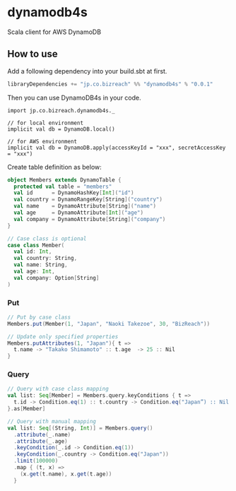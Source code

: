 dynamodb4s
==========

Scala client for AWS DynamoDB

## How to use
Add a following dependency into your build.sbt at first.

```scala
libraryDependencies += "jp.co.bizreach" %% "dynamodb4s" % "0.0.1"
```

Then you can use DynamoDB4s in your code.

```
import jp.co.bizreach.dynamodb4s._

// for local environment
implicit val db = DynamoDB.local()

// for AWS environment
implicit val db = DynamoDB.apply(accessKeyId = "xxx", secretAccessKey = "xxx")
```

Create table definition as below:

```scala
object Members extends DynamoTable {
  protected val table = "members"
  val id      = DynamoHashKey[Int]("id")
  val country = DynamoRangeKey[String]("country")
  val name    = DynamoAttribute[String]("name")
  val age     = DynamoAttribute[Int]("age")
  val company = DynamoAttribute[String]("company")
}

// Case class is optional
case class Member(
  val id: Int,
  val country: String,
  val name: String,
  val age: Int,
  val company: Option[String]
)
```

### Put

```scala
// Put by case class
Members.put(Member(1, "Japan", "Naoki Takezoe", 30, "BizReach"))

// Update only specified properties
Members.putAttributes(1, "Japan"){ t =>
  t.name -> "Takako Shimamoto" :: t.age  -> 25 :: Nil
}
```

### Query

```scala
// Query with case class mapping
val list: Seq[Member] = Members.query.keyConditions { t =>
  t.id -> Condition.eq(1) :: t.country -> Condition.eq("Japan”) :: Nil
}.as[Member]

// Query with manual mapping
val list: Seq[(String, Int)] = Members.query()
  .attribute(_.name)
  .attribute(_.age)
  .keyCondition(_.id -> Condition.eq(1))
  .keyCondition(_.country -> Condition.eq("Japan"))
  .limit(100000)
  .map { (t, x) =>
    (x.get(t.name), x.get(t.age))
  }
```
